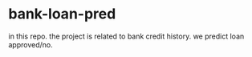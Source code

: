 # bank-loan-pred
in this repo. the project is related to bank credit history. we  predict loan approved/no.  
